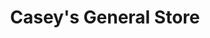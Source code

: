 ---
title: "Casey's General Store"
url: /fargo/caseys-general-store-13th-avenue-south/
shop: Lebensmittel
---